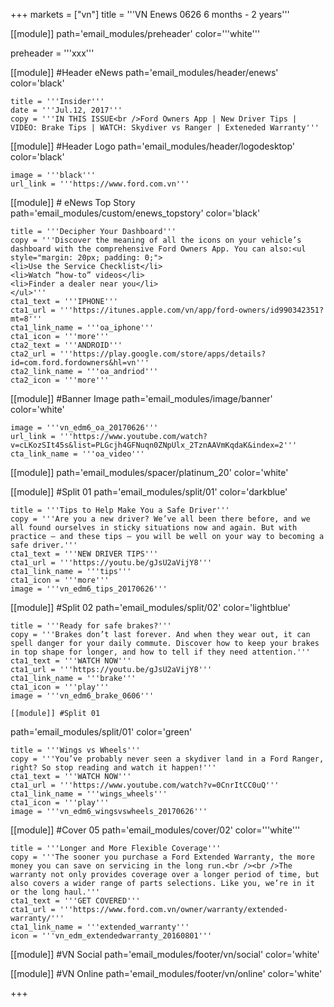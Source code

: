 +++
markets = ["vn"]
title = '''VN Enews 0626 6 months - 2 years'''


[[module]]
path='email_modules/preheader'
color='''white'''

preheader = '''xxx'''

[[module]] #Header eNews
path='email_modules/header/enews'
color='black'

	title = '''Insider'''
	date = '''Jul.12, 2017'''
	copy = '''IN THIS ISSUE<br />Ford Owners App | New Driver Tips | VIDEO: Brake Tips | WATCH: Skydiver vs Ranger | Exteneded Warranty'''

[[module]] #Header Logo
path='email_modules/header/logodesktop'
color='black'

	image = '''black'''
	url_link = '''https://www.ford.com.vn'''

[[module]] # eNews Top Story
path='email_modules/custom/enews_topstory'
color='black'

	title = '''Decipher Your Dashboard'''
	copy = '''Discover the meaning of all the icons on your vehicle’s dashboard with the comprehensive Ford Owners App. You can also:<ul style="margin: 20px; padding: 0;">
	<li>Use the Service Checklist</li>
	<li>Watch “how-to” videos</li>
	<li>Finder a dealer near you</li>
	</ul>'''
	cta1_text = '''IPHONE'''
	cta1_url = '''https://itunes.apple.com/vn/app/ford-owners/id990342351?mt=8'''
	cta1_link_name = '''oa_iphone'''
	cta1_icon = '''more'''
    cta2_text = '''ANDROID'''
	cta2_url = '''https://play.google.com/store/apps/details?id=com.ford.fordowners&hl=vn'''
	cta2_link_name = '''oa_andriod'''
	cta2_icon = '''more'''

[[module]] #Banner Image
path='email_modules/image/banner'
color='white'

	image = '''vn_edm6_oa_20170626'''
	url_link = '''https://www.youtube.com/watch?v=cLKozSIt45s&list=PLGcjh4GFNuqn0ZNpUlx_2TznAAVmKqdaK&index=2'''
	cta_link_name = '''oa_video'''

[[module]]
path='email_modules/spacer/platinum_20'
color='white'

[[module]] #Split 01
path='email_modules/split/01'
color='darkblue'

	title = '''Tips to Help Make You a Safe Driver'''
	copy = '''Are you a new driver? We’ve all been there before, and we all found ourselves in sticky situations now and again. But with practice – and these tips – you will be well on your way to becoming a safe driver.'''
	cta1_text = '''NEW DRIVER TIPS'''
	cta1_url = '''https://youtu.be/gJsU2aVijY8'''
	cta1_link_name = '''tips'''
	cta1_icon = '''more'''
	image = '''vn_edm6_tips_20170626'''

[[module]] #Split 02
path='email_modules/split/02'
color='lightblue'

	title = '''Ready for safe brakes?'''
	copy = '''Brakes don’t last forever. And when they wear out, it can spell danger for your daily commute. Discover how to keep your brakes in top shape for longer, and how to tell if they need attention.'''
	cta1_text = '''WATCH NOW'''
	cta1_url = '''https://youtu.be/gJsU2aVijY8'''
	cta1_link_name = '''brake'''
	cta1_icon = '''play'''
	image = '''vn_edm6_brake_0606'''
    
    [[module]] #Split 01
path='email_modules/split/01'
color='green'

	title = '''Wings vs Wheels'''
	copy = '''You’ve probably never seen a skydiver land in a Ford Ranger, right? So stop reading and watch it happen!'''
	cta1_text = '''WATCH NOW'''
	cta1_url = '''https://www.youtube.com/watch?v=0CnrItCC0uQ'''
	cta1_link_name = '''wings_wheels'''
	cta1_icon = '''play'''
	image = '''vn_edm6_wingsvswheels_20170626'''

[[module]] #Cover 05
path='email_modules/cover/02'
color='''white'''

	title = '''Longer and More Flexible Coverage'''
	copy = '''The sooner you purchase a Ford Extended Warranty, the more money you can save on servicing in the long run.<br /><br />The warranty not only provides coverage over a longer period of time, but also covers a wider range of parts selections. Like you, we’re in it or the long haul.'''
	cta1_text = '''GET COVERED'''
	cta1_url = '''https://www.ford.com.vn/owner/warranty/extended-warranty/'''
	cta1_link_name = '''extended_warranty'''
	icon = '''vn_edm_extendedwarranty_20160801'''

[[module]] #VN Social
path='email_modules/footer/vn/social'
color='white'

[[module]] #VN Online
path='email_modules/footer/vn/online'
color='white'


+++